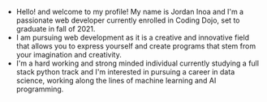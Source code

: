 - Hello! and welcome to my profile! My name is Jordan Inoa and I'm a passionate web developer currently enrolled in Coding Dojo, set to graduate in fall of 2021.
- I am pursuing web development as it is a creative and innovative field that allows you to express yourself and create programs that stem from your imagination and creativity.
- I'm a hard working and strong minded individual currently studying a full stack python track and I'm interested in pursuing a career in data science, working along the lines of machine learning and AI programming.

